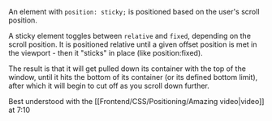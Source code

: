 An element with `position: sticky;` is positioned based on the user's scroll position.

A sticky element toggles between `relative` and `fixed`, depending on the scroll position. It is positioned relative until a given offset position is met in the viewport - then it "sticks" in place (like position:fixed).

The result is that it will get pulled down its container with the top of the window, until it hits the bottom of its container (or its defined bottom limit), after which it will begin to cut off as you scroll down further.

Best understood with the [[Frontend/CSS/Positioning/Amazing video|video]] at 7:10

